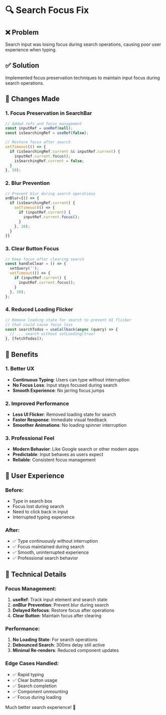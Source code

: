# 🔍 Search Focus Fix

## ❌ Problem
Search input was losing focus during search operations, causing poor user experience when typing.

## ✅ Solution
Implemented focus preservation techniques to maintain input focus during search operations.

## 🔧 Changes Made

### 1. Focus Preservation in SearchBar
```javascript
// Added refs and focus management
const inputRef = useRef(null);
const isSearchingRef = useRef(false);

// Restore focus after search
setTimeout(() => {
  if (isSearchingRef.current && inputRef.current) {
    inputRef.current.focus();
    isSearchingRef.current = false;
  }
}, 50);
```

### 2. Blur Prevention
```javascript
// Prevent blur during search operations
onBlur={() => {
  if (isSearchingRef.current) {
    setTimeout(() => {
      if (inputRef.current) {
        inputRef.current.focus();
      }
    }, 10);
  }
}}
```

### 3. Clear Button Focus
```javascript
// Keep focus after clearing search
const handleClear = () => {
  setQuery('');
  setTimeout(() => {
    if (inputRef.current) {
      inputRef.current.focus();
    }
  }, 10);
};
```

### 4. Reduced Loading Flicker
```javascript
// Remove loading state for search to prevent UI flicker
// that could cause focus loss
const searchTodos = useCallback(async (query) => {
  // ... search without setLoading(true)
}, [fetchTodos]);
```

## 🎯 Benefits

### 1. Better UX
- **Continuous Typing**: Users can type without interruption
- **No Focus Loss**: Input stays focused during search
- **Smooth Experience**: No jarring focus jumps

### 2. Improved Performance
- **Less UI Flicker**: Removed loading state for search
- **Faster Response**: Immediate visual feedback
- **Smoother Animations**: No loading spinner interruption

### 3. Professional Feel
- **Modern Behavior**: Like Google search or other modern apps
- **Predictable**: Input behaves as users expect
- **Reliable**: Consistent focus management

## 🚀 User Experience

### Before:
- Type in search box
- Focus lost during search
- Need to click back in input
- Interrupted typing experience

### After:
- ✅ Type continuously without interruption
- ✅ Focus maintained during search
- ✅ Smooth, uninterrupted experience
- ✅ Professional search behavior

## 🔧 Technical Details

### Focus Management:
1. **useRef**: Track input element and search state
2. **onBlur Prevention**: Prevent blur during search
3. **Delayed Refocus**: Restore focus after operations
4. **Clear Button**: Maintain focus after clearing

### Performance:
1. **No Loading State**: For search operations
2. **Debounced Search**: 300ms delay still active
3. **Minimal Re-renders**: Reduced component updates

### Edge Cases Handled:
- ✅ Rapid typing
- ✅ Clear button usage
- ✅ Search completion
- ✅ Component unmounting
- ✅ Focus during loading

Much better search experience! 🎉